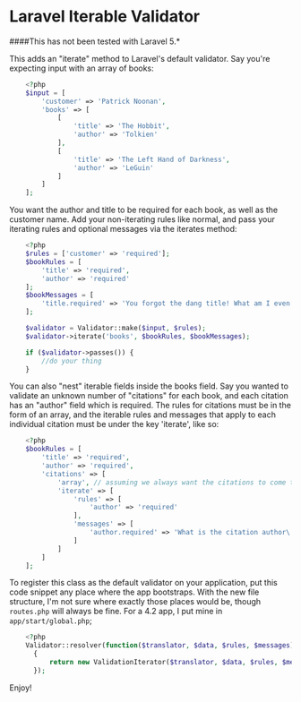 Laravel Iterable Validator
==========================

####This has not been tested with Laravel 5.*

This adds an "iterate" method to Laravel's default validator. Say you're expecting input with an array of books:

```php
    <?php
    $input = [
        'customer' => 'Patrick Noonan',
        'books' => [
            [
                'title' => 'The Hobbit',
                'author' => 'Tolkien'
            ],
            [
                'title' => 'The Left Hand of Darkness',
                'author' => 'LeGuin'
            ]
        ]
    ];
```

You want the author and title to be required for each book, as well as the customer name. Add your non-iterating rules like normal, and pass your iterating rules and optional messages via the iterates method:

```php
    <?php
    $rules = ['customer' => 'required'];
    $bookRules = [
        'title' => 'required',
        'author' => 'required'
    ];
    $bookMessages = [
        'title.required' => 'You forgot the dang title! What am I even supposed to do with that?'
    ];

    $validator = Validator::make($input, $rules);
    $validator->iterate('books', $bookRules, $bookMessages);

    if ($validator->passes()) {
        //do your thing
    }
```

You can also "nest" iterable fields inside the books field. Say you wanted to validate an unknown number of "citations" for each book, and each citation has an "author" field  which is required. The rules for citations must be in the form of an array, and the iterable rules and messages that apply to each individual citation must be under the key 'iterate', like so:

```php
    <?php
    $bookRules = [
        'title' => 'required',
        'author' => 'required',
        'citations' => [
            'array', // assuming we always want the citations to come through as an array
            'iterate' => [
                'rules' => [
                    'author' => 'required'
                ],
                'messages' => [
                    'author.required' => 'What is the citation author\'s name? Geez!'
                ]
            ]
        ]
    ];
```

To register this class as the default validator on your application, put this code snippet any place where the app bootstraps. With the new file structure, I'm not sure where exactly those places would be, though `routes.php` will always be fine. For a 4.2 app, I put mine in `app/start/global.php`;

```php
    <?php
    Validator::resolver(function($translator, $data, $rules, $messages)
      {
          return new ValidationIterator($translator, $data, $rules, $messages);
      });
```

Enjoy!
